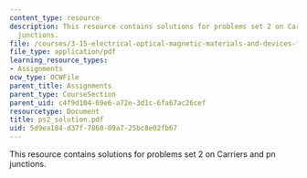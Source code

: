 ```yaml
---
content_type: resource
description: This resource contains solutions for problems set 2 on Carriers and pn
  junctions.
file: /courses/3-15-electrical-optical-magnetic-materials-and-devices-fall-2006/5d9ea184d37f786009a725bc8e02fb67_ps2_solution.pdf
file_type: application/pdf
learning_resource_types:
- Assignments
ocw_type: OCWFile
parent_title: Assignments
parent_type: CourseSection
parent_uid: c4f9d104-69e6-a72e-3d1c-6fa67ac26cef
resourcetype: Document
title: ps2_solution.pdf
uid: 5d9ea184-d37f-7860-09a7-25bc8e02fb67
---
```

This resource contains solutions for problems set 2 on Carriers and pn junctions.

